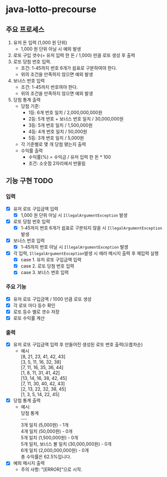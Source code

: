 # java-lotto-precourse

## 주요 프로세스
1. 유저 돈 입력 (1,000 원 단위)
   - 1,000 원 단위 아닐 시 예외 발생
2. 로또 구입 갯수(= 유저 입력 한 돈 / 1,000) 만큼 로또 생성 후 출력
3. 로또 당첨 번호 입력. 
   - 조건: 1-45까지 번호 6개가 쉽표로 구분하여야 한다.
   - 위의 조건을 만족하지 않으면 예외 발생
4. 보너스 번호 입력
    - 조건: 1-45까지 번호여야 한다.
    - 위의 조건을 만족하지 않으면 예외 발생
5. 당첨 통계 출력
   - 당첨 기준:
     - 1등: 6개 번호 일치 / 2,000,000,000원
     - 2등: 5개 번호 + 보너스 번호 일치 / 30,000,000원
     - 3등: 5개 번호 일치 / 1,500,000원
     - 4등: 4개 번호 일치 / 50,000원
     - 5등: 3개 번호 일치 / 5,000원
   - 각 기준별로 몇 개 당첨 됐는지 출력
   - 수익률 출력
     - 수익률(%) = 수익금 / 유저 입력 한 돈 * 100
     - 조건: 소숫점 2자리에서 반올림

## 기능 구현 TODO
### 입력
- [X] 유저 로또 구입금액 입력
  - [X] 1,000 원 단위 아닐 시 `IllegalArgumentException` 발생
- [X] 로또 당첨 번호 입력
  - [X] 1-45까지 번호 6개가 쉽표로 구분되지 않을 시 `IllegalArgumentException` 발생
- [X] 보너스 번호 입력
  - [X] 1-45까지 번호 아닐 시 `IllegalArgumentException` 발생
- [X] 각 입력, `IllegalArgumentException`발생 시 에러 메시지 출력 후 재입력 실행
  - [X] case 1. 유저 로또 구입금액 입력
  - [X] case 2. 로또 당첨 번호 입력
  - [X] case 3. 보너스 번호 입력
### 주요 기능
- [X] 유저 로또 구입금액 / 1000 만큼 로또 생성
- [X] 각 로또 마다 등수 확인
- [X] 로또 등수 별로 갯수 저장
- [X] 로또 수익률 계산
### 출력
- [X] 유저 로또 구입금액 입력 후 만들어진 생성된 로또 번호 출력(오름차순)
  - 예시<br>
    [8, 21, 23, 41, 42, 43]<br>
    [3, 5, 11, 16, 32, 38]<br>
    [7, 11, 16, 35, 36, 44]<br>
    [1, 8, 11, 31, 41, 42]<br>
    [13, 14, 16, 38, 42, 45]<br>
    [7, 11, 30, 40, 42, 43]<br>
    [2, 13, 22, 32, 38, 45]<br>
    [1, 3, 5, 14, 22, 45]<br>
- [X] 당첨 통계 출력
  - 예시:<br>
    당첨 통계<br>
      \-\-\-<br>
      3개 일치 (5,000원) - 1개<br>
      4개 일치 (50,000원) - 0개<br>
      5개 일치 (1,500,000원) - 0개<br>
      5개 일치, 보너스 볼 일치 (30,000,000원) - 0개<br>
      6개 일치 (2,000,000,000원) - 0개<br>
      총 수익률은 62.5%입니다.<br>
- [X] 예외 메시지 출력
  - 주의 사항: "[ERROR]"으로 시작.